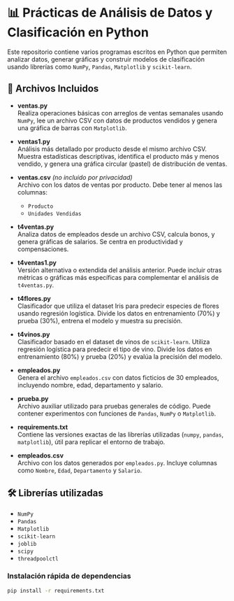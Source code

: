 # 📊 Prácticas de Análisis de Datos y Clasificación en Python

Este repositorio contiene varios programas escritos en Python que permiten analizar datos, generar gráficas y construir modelos de clasificación usando librerías como `NumPy`, `Pandas`, `Matplotlib` y `scikit-learn`.

## 🧾 Archivos Incluidos

- **ventas.py**  
  Realiza operaciones básicas con arreglos de ventas semanales usando `NumPy`, lee un archivo CSV con datos de productos vendidos y genera una gráfica de barras con `Matplotlib`.

- **ventas1.py**  
  Análisis más detallado por producto desde el mismo archivo CSV. Muestra estadísticas descriptivas, identifica el producto más y menos vendido, y genera una gráfica circular (pastel) de distribución de ventas.

- **ventas.csv** *(no incluido por privacidad)*  
  Archivo con los datos de ventas por producto. Debe tener al menos las columnas:
  - `Producto`
  - `Unidades Vendidas`

- **t4ventas.py**  
  Analiza datos de empleados desde un archivo CSV, calcula bonos, y genera gráficas de salarios. Se centra en productividad y compensaciones.

- **t4ventas1.py**  
  Versión alternativa o extendida del análisis anterior. Puede incluir otras métricas o gráficas más específicas para complementar el análisis de `t4ventas.py`.

- **t4flores.py**  
  Clasificador que utiliza el dataset Iris para predecir especies de flores usando regresión logística. Divide los datos en entrenamiento (70%) y prueba (30%), entrena el modelo y muestra su precisión.

- **t4vinos.py**  
  Clasificador basado en el dataset de vinos de `scikit-learn`. Utiliza regresión logística para predecir el tipo de vino. Divide los datos en entrenamiento (80%) y prueba (20%) y evalúa la precisión del modelo.

- **empleados.py**  
  Genera el archivo `empleados.csv` con datos ficticios de 30 empleados, incluyendo nombre, edad, departamento y salario.

- **prueba.py**  
  Archivo auxiliar utilizado para pruebas generales de código. Puede contener experimentos con funciones de `Pandas`, `NumPy` o `Matplotlib`.

- **requirements.txt**  
  Contiene las versiones exactas de las librerías utilizadas (`numpy`, `pandas`, `matplotlib`), útil para replicar el entorno de trabajo.

- **empleados.csv**  
  Archivo con los datos generados por `empleados.py`. Incluye columnas como `Nombre`, `Edad`, `Departamento` y `Salario`.

## 🛠 Librerías utilizadas

- `NumPy`
- `Pandas`
- `Matplotlib`
- `scikit-learn`
- `joblib`
- `scipy`
- `threadpoolctl`

### Instalación rápida de dependencias

```bash
pip install -r requirements.txt
